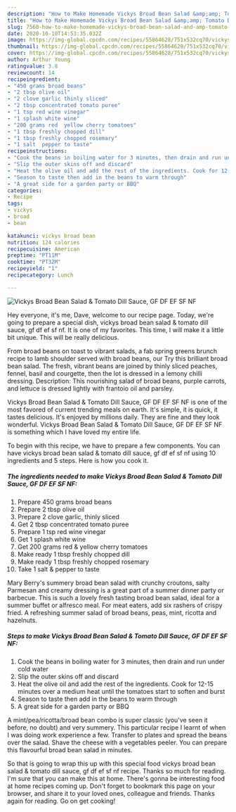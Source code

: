 ```yaml
---
description: "How to Make Homemade Vickys Broad Bean Salad &amp;amp; Tomato Dill Sauce, GF DF EF SF NF"
title: "How to Make Homemade Vickys Broad Bean Salad &amp;amp; Tomato Dill Sauce, GF DF EF SF NF"
slug: 7560-how-to-make-homemade-vickys-broad-bean-salad-and-amp-tomato-dill-sauce-gf-df-ef-sf-nf
date: 2020-10-10T14:53:35.032Z
image: https://img-global.cpcdn.com/recipes/55864628/751x532cq70/vickys-broad-bean-salad-tomato-dill-sauce-gf-df-ef-sf-nf-recipe-main-photo.jpg
thumbnail: https://img-global.cpcdn.com/recipes/55864628/751x532cq70/vickys-broad-bean-salad-tomato-dill-sauce-gf-df-ef-sf-nf-recipe-main-photo.jpg
cover: https://img-global.cpcdn.com/recipes/55864628/751x532cq70/vickys-broad-bean-salad-tomato-dill-sauce-gf-df-ef-sf-nf-recipe-main-photo.jpg
author: Arthur Young
ratingvalue: 3.8
reviewcount: 14
recipeingredient:
- "450 grams broad beans"
- "2 tbsp olive oil"
- "2 clove garlic thinly sliced"
- "2 tbsp concentrated tomato puree"
- "1 tsp red wine vinegar"
- "1 splash white wine"
- "200 grams red  yellow cherry tomatoes"
- "1 tbsp freshly chopped dill"
- "1 tbsp freshly chopped rosemary"
- "1 salt  pepper to taste"
recipeinstructions:
- "Cook the beans in boiling water for 3 minutes, then drain and run under cold water"
- "Slip the outer skins off and discard"
- "Heat the olive oil and add the rest of the ingredients. Cook for 12-15 minutes over a medium heat until the tomatoes start to soften and burst"
- "Season to taste then add in the beans to warm through"
- "A great side for a garden party or BBQ"
categories:
- Recipe
tags:
- vickys
- broad
- bean

katakunci: vickys broad bean 
nutrition: 124 calories
recipecuisine: American
preptime: "PT11M"
cooktime: "PT32M"
recipeyield: "1"
recipecategory: Lunch

---
```



![Vickys Broad Bean Salad &amp; Tomato Dill Sauce, GF DF EF SF NF](https://img-global.cpcdn.com/recipes/55864628/751x532cq70/vickys-broad-bean-salad-tomato-dill-sauce-gf-df-ef-sf-nf-recipe-main-photo.jpg)

Hey everyone, it's me, Dave, welcome to our recipe page. Today, we're going to prepare a special dish, vickys broad bean salad &amp; tomato dill sauce, gf df ef sf nf. It is one of my favorites. This time, I will make it a little bit unique. This will be really delicious.

From broad beans on toast to vibrant salads, a fab spring greens brunch recipe to lamb shoulder served with broad beans, our Try this brilliant broad bean salad. The fresh, vibrant beans are joined by thinly sliced peaches, fennel, basil and courgette, then the lot is dressed in a lemony chilli dressing. Description: This nourishing salad of broad beans, purple carrots, and lettuce is dressed lightly with frantoio oil and parsley.

Vickys Broad Bean Salad &amp; Tomato Dill Sauce, GF DF EF SF NF is one of the most favored of current trending meals on earth. It's simple, it is quick, it tastes delicious. It's enjoyed by millions daily. They are fine and they look wonderful. Vickys Broad Bean Salad &amp; Tomato Dill Sauce, GF DF EF SF NF is something which I have loved my entire life.


To begin with this recipe, we have to prepare a few components. You can have vickys broad bean salad &amp; tomato dill sauce, gf df ef sf nf using 10 ingredients and 5 steps. Here is how you cook it.

<!--inarticleads1-->

##### The ingredients needed to make Vickys Broad Bean Salad &amp; Tomato Dill Sauce, GF DF EF SF NF:

1. Prepare 450 grams broad beans
1. Prepare 2 tbsp olive oil
1. Prepare 2 clove garlic, thinly sliced
1. Get 2 tbsp concentrated tomato puree
1. Prepare 1 tsp red wine vinegar
1. Get 1 splash white wine
1. Get 200 grams red &amp; yellow cherry tomatoes
1. Make ready 1 tbsp freshly chopped dill
1. Make ready 1 tbsp freshly chopped rosemary
1. Take 1 salt &amp; pepper to taste


Mary Berry&#39;s summery broad bean salad with crunchy croutons, salty Parmesan and creamy dressing is a great part of a summer dinner party or barbecue. This is such a lovely fresh tasting broad bean salad, ideal for a summer buffet or alfresco meal. For meat eaters, add six rashers of crispy fried. A refreshing summer salad of broad beans, peas, mint, ricotta and hazelnuts. 

<!--inarticleads2-->

##### Steps to make Vickys Broad Bean Salad &amp; Tomato Dill Sauce, GF DF EF SF NF:

1. Cook the beans in boiling water for 3 minutes, then drain and run under cold water
1. Slip the outer skins off and discard
1. Heat the olive oil and add the rest of the ingredients. Cook for 12-15 minutes over a medium heat until the tomatoes start to soften and burst
1. Season to taste then add in the beans to warm through
1. A great side for a garden party or BBQ


A mint/pea/ricotta/broad bean combo is super classic (you&#39;ve seen it before, no doubt) and very summery. This particular recipe I learnt of when I was doing work experience a few. Transfer to plates and spread the beans over the salad. Shave the cheese with a vegetables peeler. You can prepare this flavourful broad bean salad in minutes. 

So that is going to wrap this up with this special food vickys broad bean salad &amp; tomato dill sauce, gf df ef sf nf recipe. Thanks so much for reading. I'm sure that you can make this at home. There's gonna be interesting food at home recipes coming up. Don't forget to bookmark this page on your browser, and share it to your loved ones, colleague and friends. Thanks again for reading. Go on get cooking!
